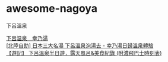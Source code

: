 # awesome-nagoya

下呂溫泉

[下呂温泉　幸乃湯](https://www.youtube.com/watch?v=lCG3Eaq362E)  
[[北陸自助] 日本三大名湯 下呂溫泉泡湯去 - 幸乃湯日歸溫泉體驗](https://someguytw.blogspot.com/2017/10/Gero-Onsen-Sachinoyu-Exp.html)  
[【遊記】 下呂溫泉半日遊，露天風呂&美食紀錄 (附濃飛巴士時刻表)](https://www.backpackers.com.tw/forum/showthread.php?t=1509392#post7972919)  
